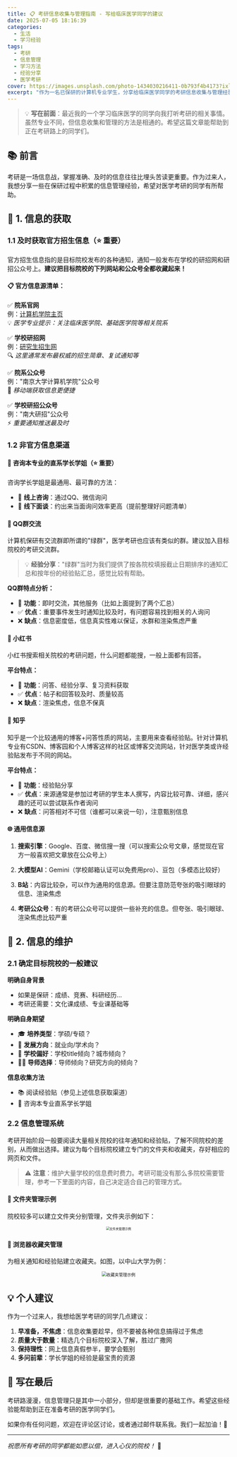 ```yaml
---
title: 📋 考研信息收集与管理指南 - 写给临床医学同学的建议
date: 2025-07-05 18:16:39
categories: 
  - 生活
  - 学习经验
tags:
  - 考研
  - 信息管理
  - 学习方法
  - 经验分享
  - 医学考研
cover: https://images.unsplash.com/photo-1434030216411-0b793f4b4173?ixlib=rb-4.0.3&ixid=M3wxMjA3fDB8MHxwaG90by1wYWdlfHx8fGVufDB8fHx8fA%3D%3D&auto=format&fit=crop&w=2070&q=80
excerpt: "作为一名已保研的计算机专业学生，分享给临床医学同学的考研信息收集与管理经验。从官方信息获取到非官方渠道利用，再到信息的系统化管理，希望能为考研路上的同学提供帮助。"
---
```


> 💡 **写在前面**：最近我的一个学习临床医学的同学向我打听考研的相关事情。虽然专业不同，但信息收集和管理的方法是相通的。希望这篇文章能帮助到正在考研路上的同学们。

## 📚 前言

考研是一场信息战，掌握准确、及时的信息往往比埋头苦读更重要。作为过来人，我想分享一些在保研过程中积累的信息管理经验，希望对医学考研的同学有所帮助。

## 🎯 1. 信息的获取

### 1.1 及时获取官方招生信息（⭐ 重要）

官方招生信息指的是目标院校发布的各种通知，通知一般发布在学校的研招网和研招公众号上。**建议把目标院校的下列网站和公众号全都收藏起来！**

#### 📋 官方信息源清单：

✅ **院系官网**  
例：[计算机学院主页](https://cs.nju.edu.cn/mainm.htm)  
💡 *医学专业提示：关注临床医学院、基础医学院等相关院系*

✅ **学校研招网**  
例：[研究生招生网](https://yzb.nju.edu.cn/mainm.htm)  
🔍 *这里通常发布最权威的招生简章、复试通知等*

✅ **院系公众号**  
例："南京大学计算机学院"公众号  
📱 *移动端获取信息更便捷*

✅ **学校研招公众号**  
例："南大研招"公众号  
⚡ *重要通知推送最及时*

### 1.2 非官方信息渠道

#### 👥 咨询本专业的直系学长学姐（⭐ 重要）

咨询学长学姐是最通用、最可靠的方法：

- 📱 **线上咨询**：通过QQ、微信询问
- 🤝 **线下面谈**：约出来当面询问效率更高（提前整理好问题清单）

#### 💬 QQ群交流

计算机保研有交流群即所谓的"绿群"，医学考研也应该有类似的群。建议加入目标院校的考研交流群。

> 💡 **经验分享**："绿群"当时为我们提供了按各院校填报截止日期排序的通知汇总和按年份的经验贴汇总，感觉比较有帮助。

**QQ群特点分析：**
- 🎯 **功能**：即时交流，其他服务（比如上面提到了两个汇总）
- ✅ **优点**：重要事件发生时通知比较及时，有问题容易找到相关的人询问
- ❌ **缺点**：信息密度低，信息真实性难以保证，水群和渲染焦虑严重

#### 📱 小红书

小红书搜索相关院校的考研问题，什么问题都能搜，一般上面都有回答。

**平台特点：**
- 🎯 **功能**：问答、经验分享、复习资料获取
- ✅ **优点**：帖子和回答较及时、质量较高
- ❌ **缺点**：渲染焦虑，信息不保真

#### 📖 知乎

知乎是一个比较通用的博客+问答性质的网站，主要用来查看经验贴。针对计算机专业有CSDN、博客园和个人博客这样的社区或博客交流网站，针对医学类或许经验贴发布于不同的网站。

**平台特点：**
- 🎯 **功能**：经验贴分享
- ✅ **优点**：来源通常是参加过考研的学生本人撰写，内容比较可靠、详细，感兴趣的还可以尝试联系作者询问
- ❌ **缺点**：问答相对不可信（谁都可以来说一句），注意甄别信息

#### 🌐 通用信息源

1. **搜索引擎**：Google、百度、微信搜一搜（可以搜索公众号文章，感觉现在官方一般喜欢把文章放在公众号上）

2. **大模型AI**：Gemini（学校邮箱认证可以免费用pro）、豆包（多模态比较好）

3. **B站**：内容比较杂，可以作为通用的信息源。但要注意防范夸张的吸引眼球的信息、渲染焦虑

4. **考研公众号**：有的考研公众号可以提供一些补充的信息。但夸张、吸引眼球、渲染焦虑比较严重

## 📁 2. 信息的维护

### 2.1 确定目标院校的一般建议

**明确自身背景**
- 如果是保研：成绩、竞赛、科研经历...
- 考研还需要：文化课成绩、专业课基础等

**明确自身期望**
- 🎓 **培养类型**：学硕/专硕？
- 🎯 **发展方向**：就业向/学术向？
- 🏫 **学校偏好**：学校title倾向？城市倾向？
- 👨‍🏫 **导师选择**：导师倾向？研究方向的倾向？

**信息收集方法**
- 📚 阅读经验贴（参见上述信息获取渠道）
- 👥 咨询本专业直系学长学姐

### 2.2 信息管理系统

考研开始阶段一般要阅读大量相关院校的往年通知和经验贴，了解不同院校的差别，从而做出选择。建议为每个目标院校建立专门的文件夹和收藏夹，存好相应的网页和文件。

> ⚠️ **注意**：维护大量学校的信息费时费力。考研可能没有那么多院校需要管理，参考一下里面的内容，自己决定适合自己的管理方式。

#### 📂 文件夹管理示例

院校较多可以建立文件夹分别管理，文件夹示例如下：

<div align="center">
<img src="https://i.imgur.com/92wPcRK.png" alt="文件夹管理示例" style="zoom: 50%;" />
</div>

#### 🔖 浏览器收藏夹管理

为相关通知和经验贴建立收藏夹。如图，以中山大学为例：

<div align="center">
<img src="https://i.imgur.com/zhxrkjJ.png" alt="收藏夹管理示例" style="zoom: 67%;" />
</div>

## 💡 个人建议

作为一个过来人，我想给医学考研的同学几点建议：

1. **早准备，不焦虑**：信息收集要趁早，但不要被各种信息搞得过于焦虑
2. **质量大于数量**：精选几个目标院校深入了解，胜过广撒网
3. **保持理性**：网上信息真假参半，要学会甄别
4. **多问前辈**：学长学姐的经验是最宝贵的资源

## 🎯 写在最后

考研路漫漫，信息管理只是其中一小部分，但却是很重要的基础工作。希望这些经验能帮助到正在准备考研的医学同学们。

如果你有任何问题，欢迎在评论区讨论，或者通过邮件联系我。我们一起加油！💪

---

*祝愿所有考研的同学都能如愿以偿，进入心仪的院校！* 🌟
